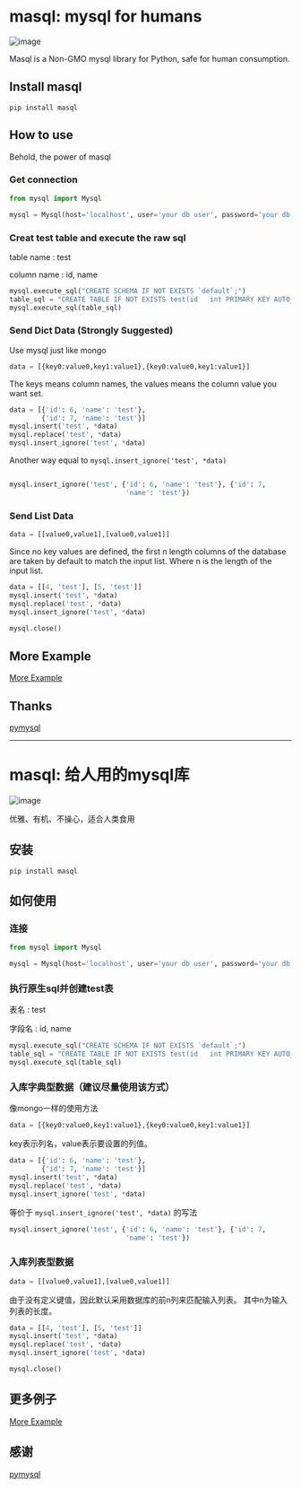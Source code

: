 # masql: mysql for humans
![image](https://warehouse-camo.cmh1.psfhosted.org/1912c9df2012392febbfa09e84588bc474d9d010/68747470733a2f2f696d672e736869656c64732e696f2f707970692f6c2f72657175657374732e737667)

Masql is a Non-GMO mysql library for Python, safe for human consumption.

## Install masql
```shell
pip install masql
```

## How to use
Behold, the power of masql

### Get connection
```python
from mysql import Mysql

mysql = Mysql(host='localhost', user='your db user', password='your db password', db='default')
```

### Creat test table and execute the raw sql

table name : test

column name : id, name
```python
mysql.execute_sql("CREATE SCHEMA IF NOT EXISTS `default`;")
table_sql = "CREATE TABLE IF NOT EXISTS test(id   int PRIMARY KEY AUTO_INCREMENT,name varchar(64))charset utf8mb4;"
mysql.execute_sql(table_sql)
```

### Send Dict Data (Strongly Suggested)
Use mysql just like mongo

```python
data = [{key0:value0,key1:value1},{key0:value0,key1:value1}]
```

The keys means column names, the values means the column value you want set.

```python
data = [{'id': 6, 'name': 'test'},
        {'id': 7, 'name': 'test'}]
mysql.insert('test', *data)
mysql.replace('test', *data)
mysql.insert_ignore('test', *data)
```

Another way equal to ```mysql.insert_ignore('test', *data)```

```python

mysql.insert_ignore('test', {'id': 6, 'name': 'test'}, {'id': 7,
                             'name': 'test'})

```

### Send List Data
```python
data = [[value0,value1],[value0,value1]]
```
Since no key values are defined, the first n length columns of the database are taken by default to match the input list.
Where n is the length of the input list.
```python
data = [[4, 'test'], [5, 'test']]
mysql.insert('test', *data)
mysql.replace('test', *data)
mysql.insert_ignore('test', *data)

mysql.close()
```

## More Example
[More Example](https://github.com/mahaoyang/masql/tree/master/mysql/tests)

## Thanks
[pymysql](https://github.com/PyMySQL/PyMySQL)


---






# masql: 给人用的mysql库
![image](https://warehouse-camo.cmh1.psfhosted.org/1912c9df2012392febbfa09e84588bc474d9d010/68747470733a2f2f696d672e736869656c64732e696f2f707970692f6c2f72657175657374732e737667)

优雅、有机、不操心，适合人类食用

## 安装

```shell
pip install masql
```

## 如何使用

### 连接
```python
from mysql import Mysql

mysql = Mysql(host='localhost', user='your db user', password='your db password', db='default')
```

### 执行原生sql并创建test表

表名 : test

字段名 : id, name
```python
mysql.execute_sql("CREATE SCHEMA IF NOT EXISTS `default`;")
table_sql = "CREATE TABLE IF NOT EXISTS test(id   int PRIMARY KEY AUTO_INCREMENT,name varchar(64))charset utf8mb4;"
mysql.execute_sql(table_sql)
```

### 入库字典型数据（建议尽量使用该方式）

像mongo一样的使用方法

```python
data = [{key0:value0,key1:value1},{key0:value0,key1:value1}]
```

key表示列名，value表示要设置的列值。

```python
data = [{'id': 6, 'name': 'test'},
        {'id': 7, 'name': 'test'}]
mysql.insert('test', *data)
mysql.replace('test', *data)
mysql.insert_ignore('test', *data)
```

等价于 ```mysql.insert_ignore('test', *data)``` 的写法

```python
mysql.insert_ignore('test', {'id': 6, 'name': 'test'}, {'id': 7,
                             'name': 'test'})

```

### 入库列表型数据
```python
data = [[value0,value1],[value0,value1]]
```
由于没有定义键值，因此默认采用数据库的前n列来匹配输入列表。
其中n为输入列表的长度。
```python
data = [[4, 'test'], [5, 'test']]
mysql.insert('test', *data)
mysql.replace('test', *data)
mysql.insert_ignore('test', *data)

mysql.close()
```

## 更多例子
[More Example](https://github.com/mahaoyang/masql/tree/master/mysql/tests)

## 感谢
[pymysql](https://github.com/PyMySQL/PyMySQL)